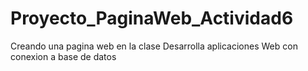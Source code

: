 # Proyecto_PaginaWeb_Actividad6
Creando una pagina web en la clase Desarrolla aplicaciones Web con conexion a base de datos 
